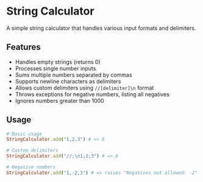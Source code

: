 # String Calculator

A simple string calculator that handles various input formats and delimiters.

## Features

- Handles empty strings (returns 0)
- Processes single number inputs
- Sums multiple numbers separated by commas
- Supports newline characters as delimiters
- Allows custom delimiters using `//[delimiter]\n` format
- Throws exceptions for negative numbers, listing all negatives
- Ignores numbers greater than 1000

## Usage

```ruby
# Basic usage
StringCalculator.add("1,2,3") # => 6

# Custom delimiters
StringCalculator.add("//;\n1;2;3") # => 6

# Negative numbers
StringCalculator.add("1,-2,3") # => raises "Negatives not allowed: -2"
```
